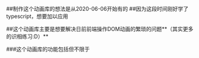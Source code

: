 ##制作这个动画库的想法是从2020-06-06开始有的
##因为这段时间刚好学了typescript，想要加以应用

##这个动画库主要是想要解决日前前端操作DOM动画的繁琐的问题**（其实更多的识相练习:D）**

###这个动画库的功能包括但不限于
